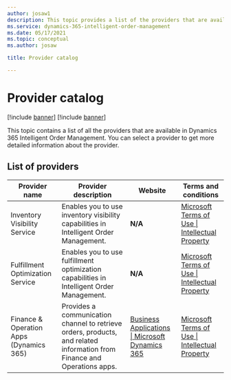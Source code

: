 ```yaml
---
author: josaw1
description: This topic provides a list of the providers that are available in Dynamics 365 Intelligent Order Management.
ms.service: dynamics-365-intelligent-order-management
ms.date: 05/17/2021
ms.topic: conceptual
ms.author: josaw

title: Provider catalog

---
```


# Provider catalog

[!include [banner](includes/banner.md)]
[!include [banner](includes/preview-banner.md)]

This topic contains a list of all the providers that are available in Dynamics 365 Intelligent Order Management. You can select a provider to get more detailed information about the provider.

## List of providers

| **Provider name**                       | **Provider description**                                                                                                             | **Website**                                                                                     | **Terms and conditions**                                                                                                |
|-----------------------------------------|--------------------------------------------------------------------------------------------------------------------------------------|-------------------------------------------------------------------------------------------------|-------------------------------------------------------------------------------------------------------------------------|
| Inventory Visibility Service            | Enables you to use inventory visibility capabilities in Intelligent Order Management.                                                | **N/A**                                                                                         | [Microsoft Terms of Use \| Intellectual Property](https://www.microsoft.com/legal/intellectualproperty/copyright) |
| Fulfillment Optimization Service        | Enables you to use fulfillment optimization capabilities in Intelligent Order Management.                                             | **N/A**                                                                                         | [Microsoft Terms of Use \| Intellectual Property](https://www.microsoft.com/legal/intellectualproperty/copyright) |
| Finance & Operation Apps (Dynamics 365) | Provides a communication channel to retrieve orders, products, and related information from Finance and Operations apps. | [Business Applications \| Microsoft Dynamics 365](https://dynamics.microsoft.com/)        | [Microsoft Terms of Use \| Intellectual Property](https://www.microsoft.com/legal/intellectualproperty/copyright) |
